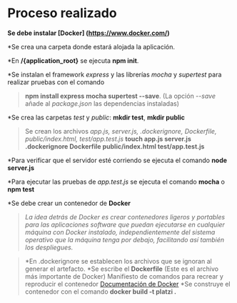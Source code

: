 # Proceso realizado

**Se debe instalar [Docker] (https://www.docker.com/)**

*Se crea una carpeta donde estará alojada la aplicación.

*En **/{application_root}** se ejecuta **npm init**.

*Se instalan el framework *express* y las librerías *mocha* y *supertest* para realizar pruebas con el comando

>**npm install express mocha supertest --save**. (La opción *--save* añade al *package.json* las dependencias instaladas)

*Se crea las carpetas *test* y *public*: **mkdir test**, **mkdir public**

>Se crean los archivos *app.js, server.js, .dockerignore, Dockerfile, public/index.html, test/app.test.js*
**touch app.js server.js .dockerignore Dockerfile public/index.html test/app.test.js**

*Para verificar que el servidor esté corriendo se ejecuta el comando **node server.js**

*Para ejecutar las pruebas de *app.test.js* se ejecuta el comando **mocha** o **npm test**

*Se debe crear un contenedor de **Docker**

>*La idea detrás de Docker es crear contenedores ligeros y portables para las aplicaciones software que puedan ejecutarse en cualquier máquina con Docker instalado, independientemente del sistema operativo que la máquina tenga por debajo, facilitando así también los despliegues.*

>*En .dockerignore se establecen los archivos que se ignoran al generar el artefacto.
>*Se escribe el **Dockerfile** (Este es el archivo más importante de Docker) Manifiesto de comandos para recrear y reproducir el contenedor [Documentación de Docker](https://docs.docker.com/engine/reference/builder/)
>*Se construye el contenedor con el comando **docker build -t platzi .**